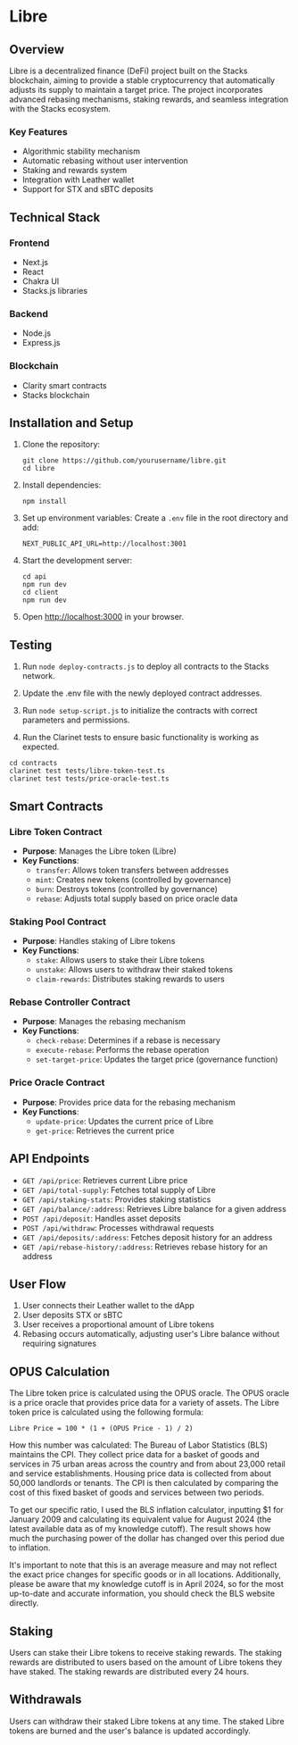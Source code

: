 # Libre

## Overview

Libre is a decentralized finance (DeFi) project built on the Stacks blockchain, aiming to provide a stable cryptocurrency that automatically adjusts its supply to maintain a target price. The project incorporates advanced rebasing mechanisms, staking rewards, and seamless integration with the Stacks ecosystem.

### Key Features

- Algorithmic stability mechanism
- Automatic rebasing without user intervention
- Staking and rewards system
- Integration with Leather wallet
- Support for STX and sBTC deposits

## Technical Stack

### Frontend
- Next.js
- React
- Chakra UI
- Stacks.js libraries

### Backend
- Node.js
- Express.js

### Blockchain
- Clarity smart contracts
- Stacks blockchain

## Installation and Setup

1. Clone the repository:
   ```
   git clone https://github.com/yourusername/libre.git
   cd libre
   ```

2. Install dependencies:
   ```
   npm install
   ```

3. Set up environment variables:
   Create a `.env` file in the root directory and add:
   ```
   NEXT_PUBLIC_API_URL=http://localhost:3001
   ```

4. Start the development server:
   ```
   cd api
   npm run dev
   cd client
   npm run dev
   ```

5. Open [http://localhost:3000](http://localhost:3000) in your browser.

## Testing

1. Run `node deploy-contracts.js` to deploy all contracts to the Stacks network.

2. Update the .env file with the newly deployed contract addresses.

3. Run `node setup-script.js` to initialize the contracts with correct parameters and permissions.

4. Run the Clarinet tests to ensure basic functionality is working as expected.

```
cd contracts
clarinet test tests/libre-token-test.ts
clarinet test tests/price-oracle-test.ts
```

## Smart Contracts

### Libre Token Contract
- **Purpose**: Manages the Libre token (Libre)
- **Key Functions**:
  - `transfer`: Allows token transfers between addresses
  - `mint`: Creates new tokens (controlled by governance)
  - `burn`: Destroys tokens (controlled by governance)
  - `rebase`: Adjusts total supply based on price oracle data

### Staking Pool Contract
- **Purpose**: Handles staking of Libre tokens
- **Key Functions**:
  - `stake`: Allows users to stake their Libre tokens
  - `unstake`: Allows users to withdraw their staked tokens
  - `claim-rewards`: Distributes staking rewards to users

### Rebase Controller Contract
- **Purpose**: Manages the rebasing mechanism
- **Key Functions**:
  - `check-rebase`: Determines if a rebase is necessary
  - `execute-rebase`: Performs the rebase operation
  - `set-target-price`: Updates the target price (governance function)

### Price Oracle Contract
- **Purpose**: Provides price data for the rebasing mechanism
- **Key Functions**:
  - `update-price`: Updates the current price of Libre
  - `get-price`: Retrieves the current price

## API Endpoints

- `GET /api/price`: Retrieves current Libre price
- `GET /api/total-supply`: Fetches total supply of Libre
- `GET /api/staking-stats`: Provides staking statistics
- `GET /api/balance/:address`: Retrieves Libre balance for a given address
- `POST /api/deposit`: Handles asset deposits
- `POST /api/withdraw`: Processes withdrawal requests
- `GET /api/deposits/:address`: Fetches deposit history for an address
- `GET /api/rebase-history/:address`: Retrieves rebase history for an address

## User Flow

1. User connects their Leather wallet to the dApp
2. User deposits STX or sBTC
3. User receives a proportional amount of Libre tokens
4. Rebasing occurs automatically, adjusting user's Libre balance without requiring signatures

## OPUS Calculation

The Libre token price is calculated using the OPUS oracle. The OPUS oracle is a price oracle that provides price data for a variety of assets. The Libre token price is calculated using the following formula:

```
Libre Price = 100 * (1 + (OPUS Price - 1) / 2)
``` 

How this number was calculated:
The Bureau of Labor Statistics (BLS) maintains the CPI. They collect price data for a basket of goods and services in 75 urban areas across the country and from about 23,000 retail and service establishments. Housing price data is collected from about 50,000 landlords or tenants. The CPI is then calculated by comparing the cost of this fixed basket of goods and services between two periods.

To get our specific ratio, I used the BLS inflation calculator, inputting $1 for January 2009 and calculating its equivalent value for August 2024 (the latest available data as of my knowledge cutoff). The result shows how much the purchasing power of the dollar has changed over this period due to inflation.

It's important to note that this is an average measure and may not reflect the exact price changes for specific goods or in all locations. Additionally, please be aware that my knowledge cutoff is in April 2024, so for the most up-to-date and accurate information, you should check the BLS website directly.

## Staking

Users can stake their Libre tokens to receive staking rewards. The staking rewards are distributed to users based on the amount of Libre tokens they have staked. The staking rewards are distributed every 24 hours.

## Withdrawals

Users can withdraw their staked Libre tokens at any time. The staked Libre tokens are burned and the user's balance is updated accordingly.
